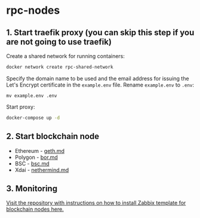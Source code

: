 # rpc-nodes

## 1. Start traefik proxy (you can skip this step if you are not going to use traefik)
Create a shared network for running containers:
```bash
docker network create rpc-shared-network
```

Specify the domain name to be used and the email address for issuing the Let's Encrypt certificate in the `example.env` file. Rename `example.env` to `.env`:
```
mv example.env .env
```

Start proxy:
```bash
docker-compose up -d
```

## 2. Start blockchain node
* Ethereum - [geth.md](/geth/geth.md)
* Polygon - [bor.md](/bor/bor.md)
* BSC - [bsc.md](/bsc/bsc.md)
* Xdai - [nethermind.md](/nethermind/nethermind.md)

## 3. Monitoring
[Visit the repository with instructions on how to install Zabbix template for blockchain nodes here.](https://github.com/feshchenkod/zabbix-templates#rpc-nodes-geth-bsc-bor-etc)